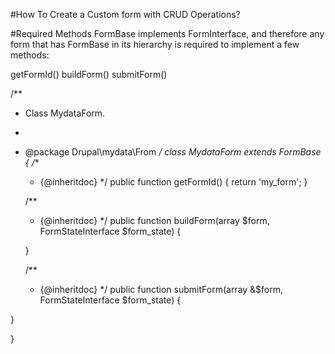 
#How To Create a Custom form with CRUD Operations?

#Required Methods
 FormBase implements FormInterface, and therefore any form that has FormBase in its hierarchy is required to implement a few methods:

 getFormId()
 buildForm()
 submitForm()


/**
 * Class MydataForm.
 *
 * @package Drupal\mydata\From
 */
class MydataForm extends FormBase {
	/**
	 * {@inheritdoc}
	 */
	public function getFormId() {
		return 'my_form';
	}

	/**
	 * {@inheritdoc}
	 */
	public function buildForm(array $form, FormStateInterface $form_state) {
  
   }

   /**
   * {@inheritdoc}
   */
   public function submitForm(array &$form, FormStateInterface $form_state) {

  }

}